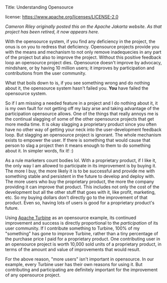 Title: Understanding Opensource

license: https://www.apache.org/licenses/LICENSE-2.0

_Cameron Riley originally posted this on the Apache Jakarta website. As that project has been retired, it now appears here._

With the opensource system, if you find any deficiency in the project, the onus is on you to redress that deficiency. Opensource projects provide you with the means and mechanism to not only remove inadequecies in any part of the project but also to improve the project. Without this positive feedback loop an opensource project dies. Opensource doesn't improve by advocacy, mindshare, or by having 10 million users; it improves by participation and contributions from the user community.

What that boils down to is, if you see something wrong and do nothing about it, the opensource system hasn't failed you. **You** have failed the opensource system.

So if I am missing a needed feature in a project and I do nothing about it, it is my own fault for not getting off my lazy arse and taking advantage of the participation opensource allows. One of the things that really annoys me is the continual slagging of some of the other opensource projects that get more media time. It is okay slagging a proprietary product since you often have no other way of getting your neck into the user-development feedback loop. But slagging an opensource project is ignorant. The whole mechanism exists to empower the user. If there is something that would cause that person to slag a project then it means enough to them to do something about it. In simpler words, fix it! :)

As a rule marketers count bodies lol. With a proprietary product, if I like it, the only way I am allowed to participate in its improvement is by buying it. The more I buy, the more likely it is to be successful and provide me with something stable and persistent in the future to develop and deploy with. The more users who buy the proprietary product, the more the company providing it can improve that product. This includes not only the cost of the development but all the other stuff that goes with it, like profit, marketing, etc. So my buying dollars don't directly go to the improvement of that product. Even so, having lots of users is good for a proprietary product's future.

Using <a href="https://turbine.apache.org/" target="_blank">Apache Turbine</a> as an opensource example, its continued improvement and success is directly proportional to the *participation* of its user community. If I contribute something to Turbine, 100% of my "something" has gone to improve Turbine, rather than a tiny percentage of the purchase price I paid for a proprietary product. One contributing user in an opensource project is worth 10,000 sold units of a proprietary product, in terms of the amount and value of improvements that would result.

For the above reason, "more users" isn't important in opensource. In our example, every Turbine user has their own reasons for using it. But contributing and participating are definitely important for the improvement of any opensource project.
